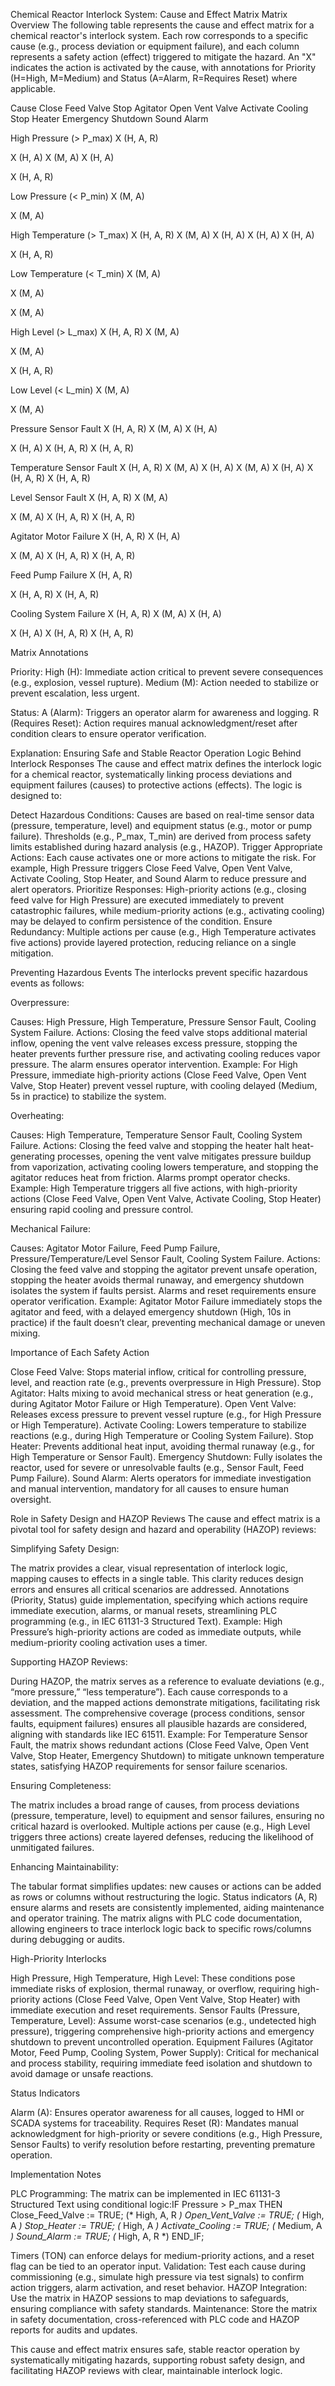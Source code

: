 Chemical Reactor Interlock System: Cause and Effect Matrix
Matrix Overview
The following table represents the cause and effect matrix for a chemical reactor's interlock system. Each row corresponds to a specific cause (e.g., process deviation or equipment failure), and each column represents a safety action (effect) triggered to mitigate the hazard. An "X" indicates the action is activated by the cause, with annotations for Priority (H=High, M=Medium) and Status (A=Alarm, R=Requires Reset) where applicable.



Cause
Close Feed Valve
Stop Agitator
Open Vent Valve
Activate Cooling
Stop Heater
Emergency Shutdown
Sound Alarm



High Pressure (> P_max)
X (H, A, R)

X (H, A)
X (M, A)
X (H, A)

X (H, A, R)


Low Pressure (< P_min)
X (M, A)





X (M, A)


High Temperature (> T_max)
X (H, A, R)
X (M, A)
X (H, A)
X (H, A)
X (H, A)

X (H, A, R)


Low Temperature (< T_min)
X (M, A)



X (M, A)

X (M, A)


High Level (> L_max)
X (H, A, R)
X (M, A)


X (M, A)

X (H, A, R)


Low Level (< L_min)
X (M, A)





X (M, A)


Pressure Sensor Fault
X (H, A, R)
X (M, A)
X (H, A)

X (H, A)
X (H, A, R)
X (H, A, R)


Temperature Sensor Fault
X (H, A, R)
X (M, A)
X (H, A)
X (M, A)
X (H, A)
X (H, A, R)
X (H, A, R)


Level Sensor Fault
X (H, A, R)
X (M, A)


X (M, A)
X (H, A, R)
X (H, A, R)


Agitator Motor Failure
X (H, A, R)
X (H, A)


X (M, A)
X (H, A, R)
X (H, A, R)


Feed Pump Failure
X (H, A, R)




X (H, A, R)
X (H, A, R)


Cooling System Failure
X (H, A, R)
X (M, A)
X (H, A)

X (H, A)
X (H, A, R)
X (H, A, R)


Matrix Annotations

Priority:
High (H): Immediate action critical to prevent severe consequences (e.g., explosion, vessel rupture).
Medium (M): Action needed to stabilize or prevent escalation, less urgent.


Status:
A (Alarm): Triggers an operator alarm for awareness and logging.
R (Requires Reset): Action requires manual acknowledgment/reset after condition clears to ensure operator verification.



Explanation: Ensuring Safe and Stable Reactor Operation
Logic Behind Interlock Responses
The cause and effect matrix defines the interlock logic for a chemical reactor, systematically linking process deviations and equipment failures (causes) to protective actions (effects). The logic is designed to:

Detect Hazardous Conditions: Causes are based on real-time sensor data (pressure, temperature, level) and equipment status (e.g., motor or pump failure). Thresholds (e.g., P_max, T_min) are derived from process safety limits established during hazard analysis (e.g., HAZOP).
Trigger Appropriate Actions: Each cause activates one or more actions to mitigate the risk. For example, High Pressure triggers Close Feed Valve, Open Vent Valve, Activate Cooling, Stop Heater, and Sound Alarm to reduce pressure and alert operators.
Prioritize Responses: High-priority actions (e.g., closing feed valve for High Pressure) are executed immediately to prevent catastrophic failures, while medium-priority actions (e.g., activating cooling) may be delayed to confirm persistence of the condition.
Ensure Redundancy: Multiple actions per cause (e.g., High Temperature activates five actions) provide layered protection, reducing reliance on a single mitigation.

Preventing Hazardous Events
The interlocks prevent specific hazardous events as follows:

Overpressure:

Causes: High Pressure, High Temperature, Pressure Sensor Fault, Cooling System Failure.
Actions: Closing the feed valve stops additional material inflow, opening the vent valve releases excess pressure, stopping the heater prevents further pressure rise, and activating cooling reduces vapor pressure. The alarm ensures operator intervention.
Example: For High Pressure, immediate high-priority actions (Close Feed Valve, Open Vent Valve, Stop Heater) prevent vessel rupture, with cooling delayed (Medium, 5s in practice) to stabilize the system.


Overheating:

Causes: High Temperature, Temperature Sensor Fault, Cooling System Failure.
Actions: Closing the feed valve and stopping the heater halt heat-generating processes, opening the vent valve mitigates pressure buildup from vaporization, activating cooling lowers temperature, and stopping the agitator reduces heat from friction. Alarms prompt operator checks.
Example: High Temperature triggers all five actions, with high-priority actions (Close Feed Valve, Open Vent Valve, Activate Cooling, Stop Heater) ensuring rapid cooling and pressure control.


Mechanical Failure:

Causes: Agitator Motor Failure, Feed Pump Failure, Pressure/Temperature/Level Sensor Fault, Cooling System Failure.
Actions: Closing the feed valve and stopping the agitator prevent unsafe operation, stopping the heater avoids thermal runaway, and emergency shutdown isolates the system if faults persist. Alarms and reset requirements ensure operator verification.
Example: Agitator Motor Failure immediately stops the agitator and feed, with a delayed emergency shutdown (High, 10s in practice) if the fault doesn’t clear, preventing mechanical damage or uneven mixing.



Importance of Each Safety Action

Close Feed Valve: Stops material inflow, critical for controlling pressure, level, and reaction rate (e.g., prevents overpressure in High Pressure).
Stop Agitator: Halts mixing to avoid mechanical stress or heat generation (e.g., during Agitator Motor Failure or High Temperature).
Open Vent Valve: Releases excess pressure to prevent vessel rupture (e.g., for High Pressure or High Temperature).
Activate Cooling: Lowers temperature to stabilize reactions (e.g., during High Temperature or Cooling System Failure).
Stop Heater: Prevents additional heat input, avoiding thermal runaway (e.g., for High Temperature or Sensor Fault).
Emergency Shutdown: Fully isolates the reactor, used for severe or unresolvable faults (e.g., Sensor Fault, Feed Pump Failure).
Sound Alarm: Alerts operators for immediate investigation and manual intervention, mandatory for all causes to ensure human oversight.

Role in Safety Design and HAZOP Reviews
The cause and effect matrix is a pivotal tool for safety design and hazard and operability (HAZOP) reviews:

Simplifying Safety Design:

The matrix provides a clear, visual representation of interlock logic, mapping causes to effects in a single table. This clarity reduces design errors and ensures all critical scenarios are addressed.
Annotations (Priority, Status) guide implementation, specifying which actions require immediate execution, alarms, or manual resets, streamlining PLC programming (e.g., in IEC 61131-3 Structured Text).
Example: High Pressure’s high-priority actions are coded as immediate outputs, while medium-priority cooling activation uses a timer.


Supporting HAZOP Reviews:

During HAZOP, the matrix serves as a reference to evaluate deviations (e.g., “more pressure,” “less temperature”). Each cause corresponds to a deviation, and the mapped actions demonstrate mitigations, facilitating risk assessment.
The comprehensive coverage (process conditions, sensor faults, equipment failures) ensures all plausible hazards are considered, aligning with standards like IEC 61511.
Example: For Temperature Sensor Fault, the matrix shows redundant actions (Close Feed Valve, Open Vent Valve, Stop Heater, Emergency Shutdown) to mitigate unknown temperature states, satisfying HAZOP requirements for sensor failure scenarios.


Ensuring Completeness:

The matrix includes a broad range of causes, from process deviations (pressure, temperature, level) to equipment and sensor failures, ensuring no critical hazard is overlooked.
Multiple actions per cause (e.g., High Level triggers three actions) create layered defenses, reducing the likelihood of unmitigated failures.


Enhancing Maintainability:

The tabular format simplifies updates: new causes or actions can be added as rows or columns without restructuring the logic.
Status indicators (A, R) ensure alarms and resets are consistently implemented, aiding maintenance and operator training.
The matrix aligns with PLC code documentation, allowing engineers to trace interlock logic back to specific rows/columns during debugging or audits.



High-Priority Interlocks

High Pressure, High Temperature, High Level: These conditions pose immediate risks of explosion, thermal runaway, or overflow, requiring high-priority actions (Close Feed Valve, Open Vent Valve, Stop Heater) with immediate execution and reset requirements.
Sensor Faults (Pressure, Temperature, Level): Assume worst-case scenarios (e.g., undetected high pressure), triggering comprehensive high-priority actions and emergency shutdown to prevent uncontrolled operation.
Equipment Failures (Agitator Motor, Feed Pump, Cooling System, Power Supply): Critical for mechanical and process stability, requiring immediate feed isolation and shutdown to avoid damage or unsafe reactions.

Status Indicators

Alarm (A): Ensures operator awareness for all causes, logged to HMI or SCADA systems for traceability.
Requires Reset (R): Mandates manual acknowledgment for high-priority or severe conditions (e.g., High Pressure, Sensor Faults) to verify resolution before restarting, preventing premature operation.

Implementation Notes

PLC Programming: The matrix can be implemented in IEC 61131-3 Structured Text using conditional logic:IF Pressure > P_max THEN
    Close_Feed_Valve := TRUE;  (* High, A, R *)
    Open_Vent_Valve := TRUE;   (* High, A *)
    Stop_Heater := TRUE;       (* High, A *)
    Activate_Cooling := TRUE;  (* Medium, A *)
    Sound_Alarm := TRUE;       (* High, A, R *)
END_IF;

Timers (TON) can enforce delays for medium-priority actions, and a reset flag can be tied to an operator input.
Validation: Test each cause during commissioning (e.g., simulate high pressure via test signals) to confirm action triggers, alarm activation, and reset behavior.
HAZOP Integration: Use the matrix in HAZOP sessions to map deviations to safeguards, ensuring compliance with safety standards.
Maintenance: Store the matrix in safety documentation, cross-referenced with PLC code and HAZOP reports for audits and updates.

This cause and effect matrix ensures safe, stable reactor operation by systematically mitigating hazards, supporting robust safety design, and facilitating HAZOP reviews with clear, maintainable interlock logic.
